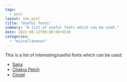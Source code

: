 ```yaml
---
tags:
  - post
layout: new_post
title: "Useful fonts"
summary: "A list of useful fonts which can be used."
date: 2022-08-12T00:00:00+0530
categories:
  - "miscellaneous"
---
```


This is a list of interesting/useful fonts which can be used:

- [Saira](https://fonts.google.com/specimen/Saira?sort=popularity&preview.text=Workout%20Log&preview.text_type=custom)
- [Chakra Petch](https://fonts.google.com/specimen/Chakra+Petch?sort=popularity&preview.text=Workout%20Log&preview.text_type=custom)
- [Cinzel](https://fonts.google.com/specimen/Cinzel?sort=popularity&preview.text=Workout%20Log&preview.text_type=custom)
